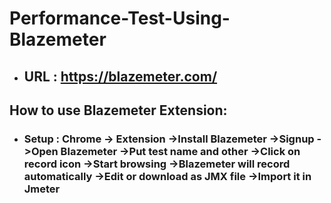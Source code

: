 # Performance-Test-Using-Blazemeter

- ## URL : https://blazemeter.com/
## How to use Blazemeter Extension:
- ### Setup : Chrome -> Extension ->Install Blazemeter ->Signup ->Open Blazemeter ->Put test name and other ->Click on record icon ->Start browsing ->Blazemeter will record automatically ->Edit or download as JMX file ->Import it in Jmeter
